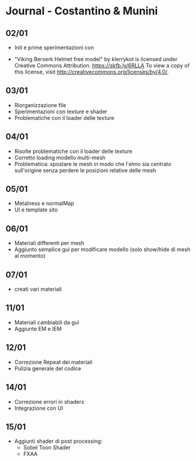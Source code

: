 # Journal - Costantino & Munini

## 02/01
* Init e prime sperimentazioni con

* "Viking Berserk Helmet free model" by klerrykot is licensed under Creative Commons Attribution. https://skfb.ly/6RLLA To view a copy of this license, visit http://creativecommons.org/licenses/by/4.0/.


## 03/01
* Riorganizzazione file
* Sperimentazioni con texture e shader
* Problematiche con il loader delle texture


## 04/01
* Risolte problematiche con il loader delle texture
* Corretto loading modello multi-mesh
* Problematica: spostare le mesh in modo che l'elmo sia centrato sull'origine senza perdere le posizioni relative delle mesh


## 05/01
* Metalness e normalMap
* UI e template sito

## 06/01
* Materiali differenti per mesh
* Aggiunto semplice gui per modificare modello (solo show/hide di mesh al momento)

## 07/01
* creati vari materiali

## 11/01
* Materiali cambiabili da gui
* Aggiunte EM e IEM

## 12/01
* Correzione Repeat dei materiali
* Pulizia generale del codice


## 14/01
* Correzione errori in shaders
* Integrazione con UI


## 15/01
* Aggiunti shader di post processing:
  * Sobel Toon Shader
  * FXAA
